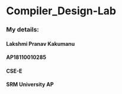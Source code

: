 # Compiler_Design-Lab
### My details:
#### Lakshmi Pranav Kakumanu
#### AP18110010285
#### CSE-E
#### SRM University AP
